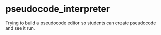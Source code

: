 # pseudocode_interpreter
Trying to build a pseudocode editor so students can create pseudocode and see it run.

